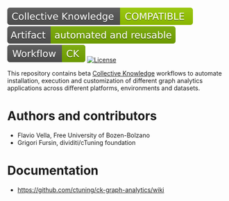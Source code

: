[![compatibility](https://github.com/ctuning/ck-guide-images/blob/master/ck-compatible.svg)](https://github.com/ctuning/ck)
[![automation](https://github.com/ctuning/ck-guide-images/blob/master/ck-artifact-automated-and-reusable.svg)](http://cTuning.org/ae)
[![workflow](https://github.com/ctuning/ck-guide-images/blob/master/ck-workflow.svg)](http://cKnowledge.org)
[![License](https://img.shields.io/badge/License-BSD%203--Clause-blue.svg)](https://opensource.org/licenses/BSD-3-Clause)

This repository contains beta [Collective Knowledge](https://github.com/ctuning/ck) 
workflows to automate installation, execution and customization of different graph analytics
applications across different platforms, environments and datasets.




# Authors and contributors

* Flavio Vella, Free University of Bozen-Bolzano
* Grigori Fursin, dividiti/cTuning foundation




# Documentation

* https://github.com/ctuning/ck-graph-analytics/wiki
